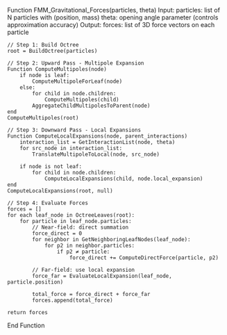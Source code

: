 Function FMM_Gravitational_Forces(particles, theta)
    Input: 
        particles: list of N particles with (position, mass)
        theta: opening angle parameter (controls approximation accuracy)
    Output:
        forces: list of 3D force vectors on each particle

    // Step 1: Build Octree
    root = BuildOctree(particles)

    // Step 2: Upward Pass - Multipole Expansion
    Function ComputeMultipoles(node)
        if node is leaf:
            ComputeMultipoleForLeaf(node)
        else:
            for child in node.children:
                ComputeMultipoles(child)
            AggregateChildMultipolesToParent(node)
    end
    ComputeMultipoles(root)

    // Step 3: Downward Pass - Local Expansions
    Function ComputeLocalExpansions(node, parent_interactions)
        interaction_list = GetInteractionList(node, theta)
        for src_node in interaction_list:
            TranslateMultipoleToLocal(node, src_node)
        
        if node is not leaf:
            for child in node.children:
                ComputeLocalExpansions(child, node.local_expansion)
    end
    ComputeLocalExpansions(root, null)

    // Step 4: Evaluate Forces
    forces = []
    for each leaf_node in OctreeLeaves(root):
        for particle in leaf_node.particles:
            // Near-field: direct summation
            force_direct = 0
            for neighbor in GetNeighboringLeafNodes(leaf_node):
                for p2 in neighbor.particles:
                    if p2 ≠ particle:
                        force_direct += ComputeDirectForce(particle, p2)

            // Far-field: use local expansion
            force_far = EvaluateLocalExpansion(leaf_node, particle.position)

            total_force = force_direct + force_far
            forces.append(total_force)

    return forces
End Function

